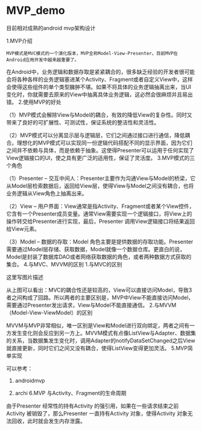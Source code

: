 # MVP_demo
目前相对成熟的android mvp架构设计


1.MVP介绍

    MVP模式是MVC模式的一个演化版本，MVP全称Model-View-Presenter。目前MVP在Android应用开发中越来越重要了。

在Android中，业务逻辑和数据存取是紧紧耦合的，很多缺乏经验的开发者很可能会将各种各样的业务逻辑塞进某个Activity、Fragment或者自定义View中，这样会使得这些组件的单个类型臃肿不堪。如果不将具体的业务逻辑抽离出来，当UI变化时，你就需要去原来的View中抽离具体业务逻辑，这必然会很麻烦并且易出错。
2.使用MVP的好处

（1）MVP模式会解除View与Model的耦合，有效的降低View的复杂性。同时又带来了良好的可扩展性、可测试性，保证系统的整洁性和灵活性。

（2）MVP模式可以分离显示层与逻辑层，它们之间通过接口进行通信，降低耦合。理想化的MVP模式可以实现同一份逻辑代码搭配不同的显示界面，因为它们之间并不依赖与具体，而是依赖于抽象。这使得Presenter可以运用于任何实现了View逻辑接口的UI，使之具有更广泛的适用性，保证了灵活度。
3.MVP模式的三个角色

（1）Presenter – 交互中间人：Presenter主要作为沟通View与Model的桥梁，它从Model层检索数据后，返回给View层，使得View与Model之间没有耦合，也将业务逻辑从View角色上抽离出来。

（2）View – 用户界面：View通常是指Activity、Fragment或者某个View控件，它含有一个Presenter成员变量。通常View需要实现一个逻辑接口，将View上的操作转交给Presenter进行实现，最后，Presenter 调用View逻辑接口将结果返回给View元素。

（3）Model – 数据的存取：Model 角色主要是提供数据的存取功能。Presenter 需要通过Model层存储、获取数据，Model就像一个数据仓库。更直白的说，Model是封装了数据库DAO或者网络获取数据的角色，或者两种数据方式获取的集合。
4.与MVC、MVVM的区别
1.与MVC的区别

这里写图片描述

从上图可以看出：MVC的耦合性还是较高的，View可以直接访问Model，导致3者之间构成了回路。所以两者的主要区别是，MVP中View不能直接访问Model，需要通过Presenter发出请求，View与Model不能直接通信。
2.与MVVM（Model-View-ViewModel）的区别

MVVM与MVP非常相似，唯一区别是View和Model进行双向绑定，两者之间有一方发生变化则会反应到另一方上。MVVM模式有点像ListView与Adapter、数据集的关系，当数据集发生变化时，调用Adapter的notifyDataSetChanged之后View就直接更新，同时它们之间又没有耦合，使得ListView变得更加灵活。
5.MVP简单实现

可以参考：

1. androidmvp

2. archi
6.MVP 与Activity、Fragment的生命周期

由于Presenter 经常性的持有Activity 的强引用，如果在一些请求结束之前Activity 被销毁了，那么Presenter 一直持有Activity 对象，使得Activity 对象无法回收，此时就会发生内存泄露。
